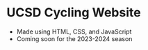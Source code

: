 # UCSD Cycling Website
* Made using HTML, CSS, and JavaScript
* Coming soon for the 2023-2024 season
